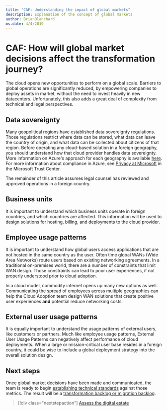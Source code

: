 ```yaml
---
title: "CAF: Understanding the impact of global markets"
description: Explanation of the concept of global markets
author: BrianBlanchard
ms.date: 4/4/2019
---
```


<!-- markdownlint-disable MD026 -->

# CAF: How will global market decisions affect the transformation journey?

The cloud opens new opportunities to perform on a global scale. Barriers to global operations are significantly reduced, by empowering companies to deploy assets in market, without the need to invest heavily in new datacenters. Unfortunately, this also adds a great deal of complexity from technical and legal perspectives.

## Data sovereignty

Many geopolitical regions have established data sovereignty regulations. Those regulations restrict where data can be stored, what data can leave the country of origin, and what data can be collected about citizens of that region. Before operating any cloud-based solution in a foreign geography, you should understand how that cloud provider handles data sovereignty. More information on Azure's approach for each geography is available [here](https://azure.microsoft.com/global-infrastructure/geographies). For more information about compliance in Azure, see [Privacy at Microsoft](https://www.microsoft.com/trustcenter/privacy) in the Microsoft Trust Center.

The remainder of this article assumes legal counsel has reviewed and approved operations in a foreign country.

## Business units

It is important to understand which business units operate in foreign countries, and which countries are affected. This information will be used to design solutions for hosting, billing, and deployments to the cloud provider.

## Employee usage patterns

It is important to understand how global users access applications that are not hosted in the same country as the user. Often time global WANs (Wide Area Networks) route users based on existing networking agreements. In a traditional on-premises world, there are a number of constraints that limit WAN design. Those constraints can lead to poor user experiences, if not properly understood prior to cloud adoption.

In a cloud model, commodity internet opens up many new options as well. Communicating the spread of employees across multiple geographies can help the Cloud Adoption team design WAN solutions that create positive user experiences **and** potential reduce networking costs.

## External user usage patterns

It is equally important to understand the usage patterns of external users, like customers or partners. Much like employee usage patterns, External User Usage Patterns can negatively affect performance of cloud deployments. When a large or mission-critical user base resides in a foreign country, it could be wise to include a global deployment strategy into the overall solution design.

## Next steps

Once global market decisions have been made and communicated, the team is ready to begin [establishing technical standards](../digital-estate/index.md) against those metrics.
The result will be a [transformation backlog or migration backlog](..//migrate/migration-considerations/prerequisites/technical-complexity.md).

> [!div class="nextstepaction"]
> [Assess the digital estate](../digital-estate/index.md)
